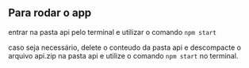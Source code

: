 ## Para rodar o app

entrar na pasta api pelo terminal e utilizar o comando `npm start`

caso seja necessário, delete o conteudo da pasta api e descompacte o arquivo api.zip na pasta api e utilize o comando `npm start` no terminal.
